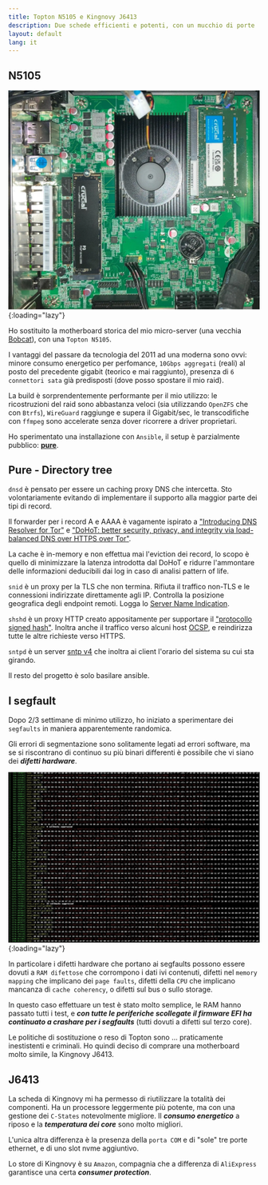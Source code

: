 ```yaml
---
title: Topton N5105 e Kingnovy J6413
description: Due schede efficienti e potenti, con un mucchio di porte
layout: default
lang: it
---
```


## N5105

![2023-08-20-Topton-N5105](/images/2023-08-20-Motherboard.webp){:loading="lazy"}

Ho sostituito la motherboard storica del mio micro-server (una vecchia [Bobcat](https://en.wikipedia.org/wiki/Bobcat_(microarchitecture))), con una `Topton N5105`.

I vantaggi del passare da tecnologia del 2011 ad una moderna sono ovvi:
minore consumo energetico per perfomance,
`10Gbps aggregati` (reali) al posto del precedente gigabit (teorico e mai raggiunto),
presenza di `6 connettori sata` già predisposti (dove posso spostare il mio raid).

La build è sorprendentemente performante per il mio utilizzo:
le ricostruzioni del raid sono abbastanza veloci (sia utilizzando `OpenZFS` che con `Btrfs`),
`WireGuard` raggiunge e supera il Gigabit/sec,
le transcodifiche con `ffmpeg` sono accelerate senza dover ricorrere a driver proprietari.

Ho sperimentato una installazione con `Ansible`, il setup è parzialmente pubblico: [**pure**](https://github.com/tgragnato/pure).

## Pure - Directory tree

`dnsd` è pensato per essere un caching proxy DNS che intercetta.
Sto volontariamente evitando di implementare il supporto alla maggior parte dei tipi di record.

Il forwarder per i record A e AAAA è vagamente ispirato a ["Introducing DNS Resolver for Tor"](https://blog.cloudflare.com/welcome-hidden-resolver/) e ["DoHoT: better security, privacy, and integrity via load-balanced DNS over HTTPS over Tor"](https://blog.apnic.net/2021/09/28/dohot-better-security-privacy-and-integrity-via-load-balanced-dns-over-https-over-tor/).

La cache è in-memory e non effettua mai l'eviction dei record, lo scopo è quello di minimizzare la latenza introdotta dal DoHoT e ridurre l'ammontare delle informazioni deducibili dai log in caso di analisi pattern of life.

`snid` è un proxy per la TLS che non termina.
Rifiuta il traffico non-TLS e le connessioni indirizzate direttamente agli IP.
Controlla la posizione geografica degli endpoint remoti.
Logga lo [Server Name Indication](https://www.rfc-editor.org/rfc/rfc3546.html).

`shshd` è un proxy HTTP creato appositamente per supportare il ["protocollo signed hash"](https://www.theiphonewiki.com/wiki/SHSH).
Inoltra anche il traffico verso alcuni host [OCSP](https://www.rfc-editor.org/rfc/rfc6960), e reindirizza tutte le altre richieste verso HTTPS.

`sntpd` è un server [sntp v4](https://www.rfc-editor.org/rfc/rfc2030) che inoltra ai client l'orario del sistema su cui sta girando.

Il resto del progetto è solo basilare ansible.

## I segfault

Dopo 2/3 settimane di minimo utilizzo, ho iniziato a sperimentare dei `segfaults` in maniera apparentemente randomica.

Gli errori di segmentazione sono solitamente legati ad errori software, ma se si riscontrano di continuo su più binari differenti è possibile che vi siano dei ***difetti hardware***.

![2023-08-20-Segfaults](/images/2023-08-20-Segfaults.webp){:loading="lazy"}

In particolare i difetti hardware che portano ai segfaults possono essere dovuti a `RAM difettose` che corrompono i dati ivi contenuti, difetti nel `memory mapping` che implicano dei `page faults`, difetti della `CPU` che implicano mancanza di `cache coherency`, o difetti sul bus o sullo storage.

In questo caso effettuare un test è stato molto semplice, le RAM hanno passato tutti i test, e ***con tutte le periferiche scollegate il firmware EFI ha continuato a crashare per i segfaults*** (tutti dovuti a difetti sul terzo core).

Le politiche di sostituzione o reso di Topton sono ... praticamente inestistenti e criminali. Ho quindi deciso di comprare una motherboard molto simile, la Kingnovy J6413.

## J6413

La scheda di Kingnovy mi ha permesso di riutilizzare la totalità dei componenti. Ha un processore leggermente più potente, ma con una gestione dei `C-States` notevolmente migliore. Il ***consumo energetico*** a riposo e la ***temperatura dei core*** sono molto migliori.

L'unica altra differenza è la presenza della `porta COM` e di "sole" tre porte ethernet, e di uno slot nvme aggiuntivo.

Lo store di Kingnovy è su `Amazon`, compagnia che a differenza di `AliExpress` garantisce una certa ***consumer protection***.
